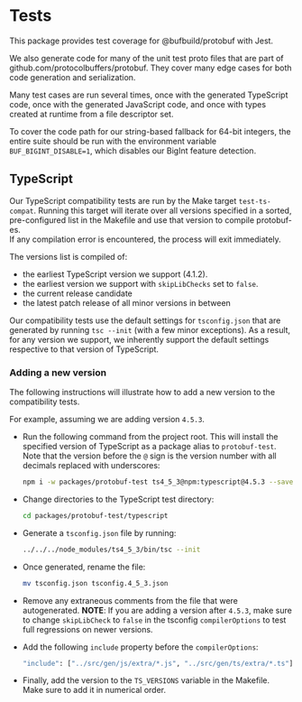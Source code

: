 # Tests

This package provides test coverage for @bufbuild/protobuf with Jest. 

We also generate code for many of the unit test proto files that are part of 
github.com/protocolbuffers/protobuf. They cover many edge cases for both code 
generation and serialization.

Many test cases are run several times, once with the generated TypeScript code, 
once with the generated JavaScript code, and once with types created at runtime 
from a file descriptor set.

To cover the code path for our string-based fallback for 64-bit integers, the
entire suite should be run with the environment variable 
`BUF_BIGINT_DISABLE=1`, which disables our BigInt feature detection. 

## TypeScript

Our TypeScript compatibility tests are run by the Make target `test-ts-compat`.
Running this target will iterate over all versions specified in a sorted, 
pre-configured list in the Makefile and use that version to compile protobuf-es.  
If any compilation error is encountered, the process will exit immediately.

The versions list is compiled of:

- the earliest TypeScript version we support (4.1.2).
- the earliest version we support with `skipLibChecks` set to `false`.
- the current release candidate
- the latest patch release of all minor versions in between

Our compatibility tests use the default settings for `tsconfig.json` that are 
generated by running `tsc --init` (with a few minor exceptions).  As a result,
for any version we support, we inherently support the default settings 
respective to that version of TypeScript.

### Adding a new version

The following instructions will illustrate how to add a new version to the 
compatibility tests.  

For example, assuming we are adding version `4.5.3`.  

- Run the following command from the project root.  This will install the 
specified version of TypeScript as a package alias to `protobuf-test`.  Note 
that the version before the `@` sign is the version number with all decimals 
replaced with underscores:
  
  ```bash
  npm i -w packages/protobuf-test ts4_5_3@npm:typescript@4.5.3 --save-exact
  ```
  
- Change directories to the TypeScript test directory:
  
  ```bash
  cd packages/protobuf-test/typescript
  ```
  
- Generate a `tsconfig.json` file by running:
  
  ```bash
  ../../../node_modules/ts4_5_3/bin/tsc --init
  ```
  
- Once generated, rename the file:
  
  ```bash
  mv tsconfig.json tsconfig.4_5_3.json
  ```
  
- Remove any extraneous comments from the file that were autogenerated.
  **NOTE**: If you are adding a version after `4.5.3`, make sure to change 
`skipLibCheck` to `false` in the tsconfig `compilerOptions` to test full 
regressions on newer versions.
  
- Add the following `include` property before the `compilerOptions`:
   
  ```bash
  "include": ["../src/gen/js/extra/*.js", "../src/gen/ts/extra/*.ts"],
  ```

- Finally, add the version to the `TS_VERSIONS` variable in the Makefile.  
Make sure to add it in numerical order.
